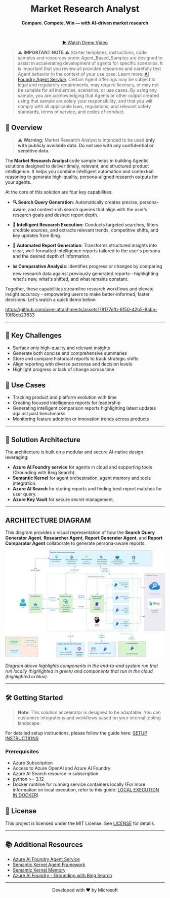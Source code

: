 <div align="center">
  <h1>
    Market Research Analyst
  </h1>
  <p><strong>Compare. Compete. Win — with AI-driven market research</strong></p>
  <br>
  <p><a href="https://github.com/user-attachments/assets/77d8cf9d-ae3b-41ae-93ee-a00e3250027c">▶️ Watch Demo Video</a></p>

</div>

> ⚠️ **IMPORTANT NOTE** ⚠️
> Starter templates, instructions, code samples and resources under Agent_Based_Samples are designed to assist in accelerating development of agents for specific scenarios. It is important that you review all provided resources and carefully test Agent behavior in the context of your use case: Learn more: [AI Foundry Agent Service](https://learn.microsoft.com/en-us/azure/ai-foundry/agents/overview).
Certain Agent offerings may be subject to legal and regulatory requirements, may require licenses, or may not be suitable for all industries, scenarios, or use cases. By using any sample, you are acknowledging that Agents or other output created using that sample are solely your responsibility, and that you will comply with all applicable laws, regulations, and relevant safety standards, terms of service, and codes of conduct.

## 🚀 Overview

> ⚠️ **Warning:**
> Market Research Analyst is intended to be used **only with publicly available data. Do not use with any confidential or sensitive data.**

The **Market Research Analyst** code sample helps in building Agentic solutions designed to deliver timely, relevant, and structured product intelligence. It helps you combine intelligent automation and contextual reasoning to generate high-quality, persona-aligned research outputs for your agents.

At the core of this solution are four key capabilities:

- **🔍 Search Query Generation**:
  Automatically creates precise, persona-aware, and context-rich search queries that align with the user’s research goals and desired report depth.

- **📡 Intelligent Research Execution**:
  Conducts targeted searches, filters credible sources, and extracts relevant trends, competitive shifts, and key updates from Bing.

- **📝 Automated Report Generation**:
  Transforms structured insights into clear, well-formatted intelligence reports tailored to the user's persona and the desired depth of information.

- **📊 Comparative Analysis**:
  Identifies progress or changes by comparing new research data against previously generated reports—highlighting what's new, what's shifted, and what remains constant.

Together, these capabilities streamline research workflows and elevate insight accuracy - empowering users to make better-informed, faster decisions. Let's watch a quick demo below:

https://github.com/user-attachments/assets/78177efb-6f50-42b5-8aba-10ff8cb23633

---

## 🚧 Key Challenges

- Surface only high-quality and relevant insights
- Generate both concise and comprehensive summaries
- Store and compare historical reports to track strategic shifts
- Align reporting with diverse personas and decision levels
- Highlight progress or lack of change across time

## 💼 Use Cases

- Tracking product and platform evolution with time
- Creating focused intelligence reports for leadership
- Generating intelligent comparison reports highlighting latest updates against past benchmarks
- Monitoring feature adoption or innovation trends across products

---

## 🧠 Solution Architecture

The architecture is built on a modular and secure AI-native design leveraging:

- **Azure AI Foundry service** for agents in cloud and supporting tools (Grounding with Bing Search).
- **Semantic Kernel** for agent orchestration, agent memory and tools integration.
- **Azure AI Search** for storing reports and finding best report matches for user query.
- **Azure Key Vault** for secure secret management.

---

## ARCHITECTURE DIAGRAM

This diagram provides a visual representation of how the **Search Query Generator Agent**, **Researcher Agent**, **Report Generator Agent**, and **Report Comparator Agent** collaborate to generate persona-aware reports.

![Market Research Analyst Solution Architecture](MarketResearchAnalyst_Architecture.png)

*Diagram above highlights components in the end-to-end system run that run locally (highlighted in green) and components that run in the cloud (highlighted in blue).*

---

## 🛠️ Getting Started

> **Note**: This solution accelerator is designed to be adaptable. You can customize integrations and workflows based on your internal tooling landscape.

For detailed setup instructions, please follow the guide here: [SETUP INSTRUCTIONS](SETUP.md)

### Prerequisites

- Azure Subscription
- Access to Azure OpenAI and Azure AI Foundry
- Azure AI Search resource in subscription
- python >= 3.12
- Docker runtime for running service containers locally (For more information on local execution, refer to this guide: [LOCAL EXECUTION IN DOCKER](../../DOCKER.README.md))

## 📄 License

This project is licensed under the MIT License. See [LICENSE](./LICENSE) for details.

---

## 📚 Additional Resources

- [Azure AI Foundry Agent Service](https://learn.microsoft.com/en-us/azure/ai-services/agents/overview)
- [Semantic Kernel Agent Framework](https://learn.microsoft.com/en-us/semantic-kernel/frameworks/agent/?pivots=programming-language-python)
- [Semantic Kernel Memory](https://learn.microsoft.com/en-us/semantic-kernel/concepts/vector-store-connectors/?pivots=programming-language-python)
- [Azure AI Foundry - Grounding with Bing Search](https://learn.microsoft.com/en-us/azure/ai-foundry/agents/how-to/tools/bing-grounding)

---

<div align="center">
  <p>Developed with ❤️ by Microsoft</p>
</div>
